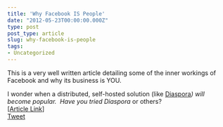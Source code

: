 ```yaml
---
title: 'Why Facebook IS People'
date: "2012-05-23T00:00:00.000Z"
type: post 
post_type: article
slug: why-facebook-is-people
tags: 
- Uncategorized
---
```

This is a very well written article detailing some of the inner workings of Facebook and why its business is YOU. &nbsp; 

<div>
</div>

<div>
  I wonder when a distributed, self-hosted solution (like <a href="https://joindiaspora.com/" title="" target="">Diaspora<em></a>) will become popular. &nbsp;Have you tried Diaspora</em> or others? 
  
  <div>
  </div>
  
  <div>
    [<a href="http://observer.com/2012/05/23/facebook-is-people-why-i-quit-mark-zuckerbergs-online-collective-data-farm/?show=all" title="" target="">Article Link</a>]
  </div></div> 
  
  <div style="">
    <a href="http://twitter.com/share" class="twitter-share-button" data-count="horizontal" data-text="Why Facebook IS People" data-url="http://brandontreb.com/why-facebook-is-people"  data-via="brandontreb" data-related="brandontreb:">Tweet</a>
  </div>